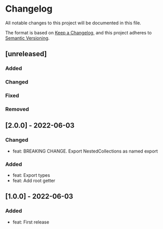 # Changelog
All notable changes to this project will be documented in this file.

The format is based on [Keep a Changelog](https://keepachangelog.com/en/1.0.0/),
and this project adheres to [Semantic Versioning](https://semver.org/spec/v2.0.0.html).

## [unreleased]
### Added
### Changed
### Fixed
### Removed

## [2.0.0] - 2022-06-03

### Changed
- feat: BREAKING CHANGE. Export NestedCollections as named export

### Added
- feat: Export types
- feat: Add root getter

## [1.0.0] - 2022-06-03

### Added
- feat: First release
